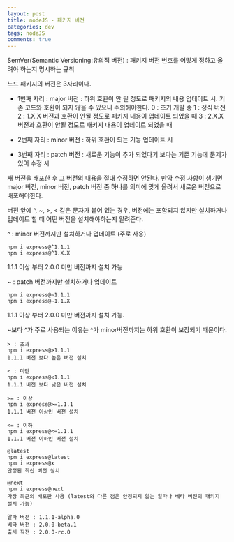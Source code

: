 ```yaml
---  
layout: post
title: nodeJS - 패키지 버전
categories: dev
tags: nodeJS
comments: true
---
```


SemVer(Semantic Versioning:유의적 버전) : 패키지 버전 번호를 어떻게 정하고 올려야 하는지 명시하는 규칙

노드 패키지의 버전은 3자리이다. 

- 1번째 자리 : major 버전 : 하위 호환이 안 될 정도로 패키지의 내용 업데이트 시. 기존 코드와 호환이 되지 않을 수 있으니 주의해야한다.
0 : 초기 개발 중
1 : 정식 버전 
2 : 1.X.X 버전과 호환이 안될 정도로 패키지 내용이 업데이트 되었을 때
3 : 2.X.X 버전과 호환이 안될 정도로 패키지 내용이 업데이트 되었을 때

- 2번째 자리 : minor 버전 : 하위 호환이 되는 기능 업데이트 시

- 3번째 자리 : patch 버전 : 새로운 기능이 추가 되었다기 보다는 기존 기능에 문제가 있어 수정 시

새 버전을 배포한 후 그 버전의 내용을 절대 수정하면 안된다. 만약 수정 사항이 생기면 major 버전, minor 버전, patch 버전 중 하나를 의미에 맞게 올려서 새로운 버전으로 배포해야한다. 

버전 앞에 ^, ~, >, < 같은 문자가 붙어 있는 경우, 버전에는 포함되지 않지만 설치하거나 업데이트 할 때 어떤 버전을 설치해야하는지 알려준다.

^ : minor 버전까지만 설치하거나 업데이트 (주로 사용)

```
npm i express@^1.1.1
npm i express@^1.X.X
```

1.1.1 이상 부터 2.0.0 미만 버전까지 설치 가능

~ : patch 버전까지만 설치하거나 업데이트 

```
npm i express@~1.1.1
npm i express@~1.1.X
```

1.1.1 이상 부터 2.0.0 미만 버전까지 설치 가능.

~보다 ^가 주로 사용되는 이유는 ^가 minor버전까지는 하위 호환이 보장되기 때문이다.

```
> : 초과
npm i express@>1.1.1
1.1.1 버전 보다 높은 버전 설치

< : 미만
npm i express@<1.1.1
1.1.1 버전 보다 낮은 버전 설치

>= : 이상
npm i express@>=1.1.1
1.1.1 버전 이상인 버전 설치

<= : 이하
npm i express@<=1.1.1
1.1.1 버전 이하인 버전 설치

@latest
npm i express@latest
npm i express@x
안정된 최신 버전 설치

@next
npm i express@next
가장 최근의 배포판 사용 (latest와 다른 점은 안정되지 않는 알파나 베타 버전의 패키지 설치 가능)

알파 버전 : 1.1.1-alpha.0
베타 버전 : 2.0.0-beta.1
출시 직전 : 2.0.0-rc.0
```

